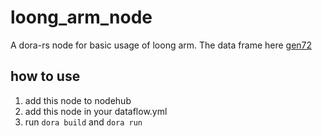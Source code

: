 # loong_arm_node

A dora-rs node for basic usage of loong arm. The data frame here [gen72](https://github.com/wangjianpeng200/dora_gen72_test/blob/main/examples/gen72/pick-place-gen72.py)

## how to use

1. add this node to nodehub
2. add this node in your dataflow.yml
3. run `dora build` and `dora run`
